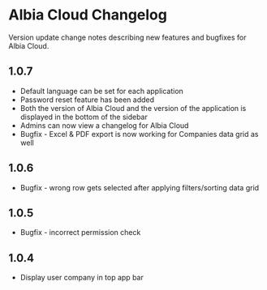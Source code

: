 # Albia Cloud Changelog
Version update change notes describing new features and bugfixes for Albia Cloud.

## 1.0.7
- Default language can be set for each application
- Password reset feature has been added
- Both the version of Albia Cloud and the version of the application is displayed in the bottom of the sidebar
- Admins can now view a changelog for Albia Cloud
- Bugfix - Excel & PDF export is now working for Companies data grid as well

## 1.0.6
 - Bugfix - wrong row gets selected after applying filters/sorting data grid

## 1.0.5 
- Bugfix - incorrect permission check

## 1.0.4 
- Display user company in top app bar
